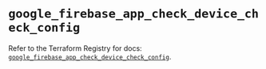 # `google_firebase_app_check_device_check_config`

Refer to the Terraform Registry for docs: [`google_firebase_app_check_device_check_config`](https://registry.terraform.io/providers/hashicorp/google-beta/6.28.0/docs/resources/google_firebase_app_check_device_check_config).

